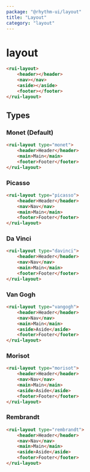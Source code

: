 ```yaml
---
package: "@rhythm-ui/layout"
title: "Layout"
category: "layout"
---
```

# layout

```html
<rui-layout>
	<header></header>
	<nav></nav>
	<aside></aside>
	<footer></footer>
</rui-layout>
```

## Types

### Monet (Default)

```html preview
<rui-layout type="monet">
	<header>Header</header>
	<main>Main</main>
	<footer>Footer</footer>
</rui-layout>
```

### Picasso

```html preview
<rui-layout type="picasso">
	<header>Header</header>
	<nav>Nav</nav>
	<main>Main</main>
	<footer>Footer</footer>
</rui-layout>
```

### Da Vinci

```html preview
<rui-layout type="davinci">
	<header>Header</header>
	<nav>Nav</nav>
	<main>Main</main>
	<footer>Footer</footer>
</rui-layout>
```
### Van Gogh

```html preview
<rui-layout type="vangogh">
	<header>Header</header>
	<nav>Nav</nav>
	<main>Main</main>
	<aside>Aside</aside>
	<footer>Footer</footer>
</rui-layout>
```

### Morisot

```html preview
<rui-layout type="morisot">
	<header>Header</header>
	<nav>Nav</nav>
	<main>Main</main>
	<aside>Aside</aside>
	<footer>Footer</footer>
</rui-layout>
```

### Rembrandt

```html preview
<rui-layout type="rembrandt">
	<header>Header</header>
	<nav>Nav</nav>
	<main>Main</main>
	<aside>Aside</aside>
	<footer>Footer</footer>
</rui-layout>
```